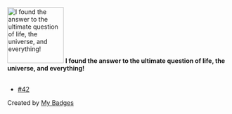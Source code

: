 <img src="https://my-badges.github.io/my-badges/the-ultimate-question.png" alt="I found the answer to the ultimate question of life, the universe, and everything!" title="I found the answer to the ultimate question of life, the universe, and everything!" width="128">
<strong>I found the answer to the ultimate question of life, the universe, and everything!</strong>
<br><br>

- <a href="https://github.com/comphy-lab/comphy-lab.github.io/issues/42">#42</a>


Created by <a href="https://github.com/my-badges/my-badges">My Badges</a>